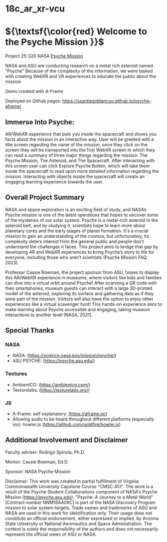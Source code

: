 # 18c_ar_xr-vcu

# ${\textsf{\color{red} Welcome to the Psyche Mission }}$

Project 25-320 NASA [Psyche Mission](https://psyche.asu.edu/)

NASA and ASU are conducting research on a metal rich asteroid named “Psyche”
Because of the complexity of the information, we were tasked with creating WebXR and VR experiences to educate the public about the mission

Demo created with A-Frame

Deployed on Github pages: https://ssantiagoblancoo.github.io/psyche-aframe/

## Immerse Into Psyche:
AR/WebXR experience that puts you inside the spacecraft and shows you facts about the mission in an interactive way. User will be greeted with a title screen regarding the name of the mission, once they click on the screen they will be transported into the first WebXR screen in which they can read a summary of three major things regarding the mission: The Psyche Mission, The Asteroid, and The Spacecraft. After interacting with this screen user can click Explore Psyche Button, which will take them inside the spacecraft to read upon more detailed information regarding the mission. Interacting with objects inside the spacecraft will create an engaging learning experience towards the user.

## Overall Project Summary

NASA and space exploration is an exciting field of study, and NASA’s Psyche mission is one of the latest operations that hopes to uncover some of the mysteries of our solar system. Psyche is a metal-rich asteroid in the asteroid belt, and by studying it, scientists hope to learn more about planetary cores and the early stages of planet formation. It's a crucial mission to gain an understanding of the cosmos, but unfortunately, its complexity deters interest from the general public and people don't understand the challenges it faces. This project aims to bridge that gap by developing AR and WebXR experiences to bring Psyche’s story to life for everyone, including those who aren’t scientists (Psyche Mission FAQ, 2023).

Professor Cassie Bowman, the project sponsor from ASU, hopes to display this AR/WebXR experience in museums, where visitors like kids and families can dive into a virtual orbit around Psyche! After scanning a QR code with their smartphones, museum guests can interact with a large 3D-printed model of the asteroid, exploring its surface and gathering data as if they were part of the mission. Visitors will also have the option to enjoy other experiences like a virtual scavenger hunt! This hands-on experience aims to make learning about Psyche accessible and engaging, taking museum interactions to another level (NASA, 2021).


## Special Thanks

### NASA
- NASA: (https://science.nasa.gov/mission/psyche/)
- ASU PSYCHE: (https://psyche.asu.edu/)

### Textures
- AmbientCG: (https://ambientcg.com/)
- Texturelabs: (https://texturelabs.org/)

### JS
- A-Frame: self explanatory: (https://aframe.io/)
- Allowing audio to be heard throughout different platforms (especially ios): howler.js (https://github.com/goldfire/howler.js)

## Additional Involvement and Disclaimer

Faculty adviser: Rodrigo Spinola, Ph.D.

Mentor: Cassie Bowman, Ed.D.

Sponsor: NASA Psyche Mission

Disclaimer:
This work was created in partial fulfillment of Virginia Commonwealth University Capstone Course "CMSC 451". The work is a result of the Psyche Student Collaborations component of NASA's Psyche Mission (https://psyche.asu.edu). "Psyche: A Journey to a Metal World" [Contract number NNM16AA09C] is part of the NASA Discovery Program mission to solar system targets. Trade names and trademarks of ASU and NASA are used in this work for identification only. Their usage does not constitute an official endorsement, either expressed or implied, by Arizona State University or National Aeronautics and Space Administration. The content is solely the responsibility of the authors and does not necessarily represent the official views of ASU or NASA.